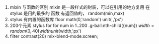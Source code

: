 1. mixin 与函数的区别
    mixin 是一段样式的封装，可以在引用的地方复用 在stylus 是用的最多的
    函数 有返回值的，  random(min,max)
2. stylus 有内置的函数库
    floor math(0,'random')
    unit( ,'px')
3. 200个元素  stylus for
    for num in 1..200
        .g-ball:nth-child({num})
            $width = random(0,40)
            width unit($width,'px')
4. filter contrast(20)
        mix-blend-mode:screen;
